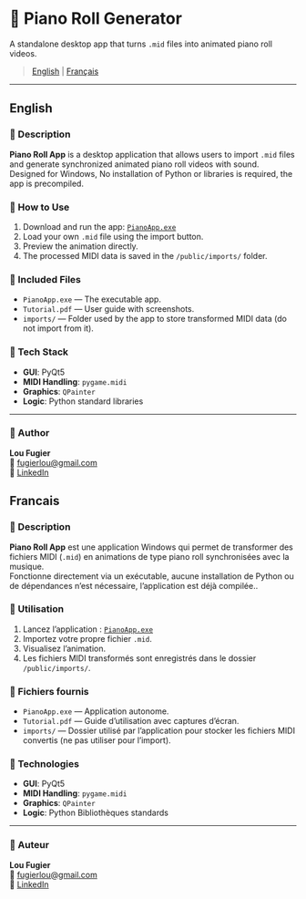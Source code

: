 # 🎹 Piano Roll Generator

A standalone desktop app that turns `.mid` files into animated piano roll videos.
> [English](#english) | [Français](#francais)


---

## English

### 📝 Description

**Piano Roll App** is a desktop application that allows users to import `.mid` files and generate synchronized animated piano roll videos with sound.  
Designed for Windows, No installation of Python or libraries is required, the app is precompiled.

### 🚀 How to Use

1. Download and run the app: [`PianoApp.exe`](./public/PianoApp.exe)
2. Load your own `.mid` file using the import button.
3. Preview the animation directly.
4. The processed MIDI data is saved in the `/public/imports/` folder.

### 📁 Included Files

- `PianoApp.exe` — The executable app.
- `Tutorial.pdf` — User guide with screenshots.
- `imports/` — Folder used by the app to store transformed MIDI data (do not import from it).

### 🧰 Tech Stack

- **GUI**: PyQt5
- **MIDI Handling**: `pygame.midi`
- **Graphics**: `QPainter `
- **Logic**: Python standard libraries

---

### 📩 Author

**Lou Fugier**  
📧 [fugierlou@gmail.com](mailto:fugierlou@gmail.com)  
🔗 [LinkedIn](https://www.linkedin.com/in/lou-fugier-828b8a268/)

## Francais


### 📝 Description

**Piano Roll App** est une application Windows qui permet de transformer des fichiers MIDI (`.mid`) en animations de type piano roll synchronisées avec la musique.  
Fonctionne directement via un exécutable, aucune installation de Python ou de dépendances n’est nécessaire, l’application est déjà compilée..

### 🚀 Utilisation

1. Lancez l’application : [`PianoApp.exe`](./public/PianoApp.exe)
2. Importez votre propre fichier `.mid`.
3. Visualisez l’animation.
4. Les fichiers MIDI transformés sont enregistrés dans le dossier `/public/imports/`.

### 📁 Fichiers fournis

- `PianoApp.exe` — Application autonome.
- `Tutorial.pdf` — Guide d’utilisation avec captures d’écran.
- `imports/` — Dossier utilisé par l’application pour stocker les fichiers MIDI convertis (ne pas utiliser pour l’import).

### 🧰 Technologies

- **GUI**: PyQt5
- **MIDI Handling**: `pygame.midi`
- **Graphics**: `QPainter `
- **Logic**: Python Bibliothèques standards

---

### 📩 Auteur

**Lou Fugier**  
📧 [fugierlou@gmail.com](mailto:fugierlou@gmail.com)  
🔗 [LinkedIn](https://www.linkedin.com/in/lou-fugier-828b8a268/)
